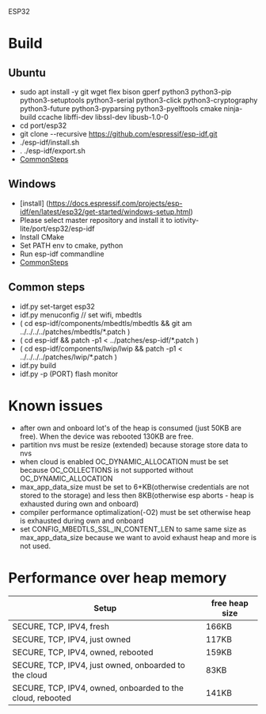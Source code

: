 ESP32

# Build

## Ubuntu
- sudo apt install -y git wget flex bison gperf python3 python3-pip python3-setuptools python3-serial python3-click python3-cryptography python3-future python3-pyparsing python3-pyelftools cmake ninja-build ccache libffi-dev libssl-dev libusb-1.0-0
 - cd port/esp32
 - git clone --recursive https://github.com/espressif/esp-idf.git 
 - ./esp-idf/install.sh
 - . ./esp-idf/export.sh
 - [CommonSteps](#common-steps)

## Windows
 - [install] (https://docs.espressif.com/projects/esp-idf/en/latest/esp32/get-started/windows-setup.html)
 - Please select master repository and install it to iotivity-lite/port/esp32/esp-idf
 - Install CMake
 - Set PATH env to cmake, python
 - Run esp-idf commandline
 - [CommonSteps](#common-steps)


## Common steps
- idf.py set-target esp32
- idf.py menuconfig // set wifi, mbedtls
- ( cd esp-idf/components/mbedtls/mbedtls && git am ../../../../patches/mbedtls/*.patch )
- ( cd esp-idf && patch -p1 < ../patches/esp-idf/*.patch )
- ( cd esp-idf/components/lwip/lwip && patch -p1 < ../../../../patches/lwip/*.patch )
- idf.py build
- idf.py -p (PORT) flash monitor

# Known issues
 - after own and onboard lot's of the heap is consumed (just 50KB are free). When the device was rebooted 130KB are free.
 - partition nvs must be resize (extended) because storage store data to nvs
 - when cloud is enabled OC_DYNAMIC_ALLOCATION must be set because OC_COLLECTIONS is not supported without OC_DYNAMIC_ALLOCATION
 - max_app_data_size must be set to 6+KB(otherwise credentials are not stored to the storage) and less then 8KB(otherwise esp aborts - heap is exhausted during own and onboard)
 - compiler performance optimalization(-O2) must be set otherwise heap is exhausted during own and onboard
 - set CONFIG_MBEDTLS_SSL_IN_CONTENT_LEN to same same size as max_app_data_size because we want to avoid exhaust heap and more is not used.

# Performance over heap memory
| Setup | free heap size |
| --------- | ----------- | 
| SECURE, TCP, IPV4, fresh | 166KB |
| SECURE, TCP, IPV4, just owned | 117KB |
| SECURE, TCP, IPV4, owned, rebooted | 159KB |
| SECURE, TCP, IPV4, just owned, onboarded to the cloud | 83KB |
| SECURE, TCP, IPV4, owned, onboarded to the cloud, rebooted | 141KB |

